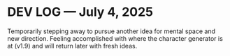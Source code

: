 # DEV LOG — July 4, 2025

Temporarily stepping away to pursue another idea for mental space and new direction. 
Feeling accomplished with where the character generator is at (v1.9) and will return later with fresh ideas.